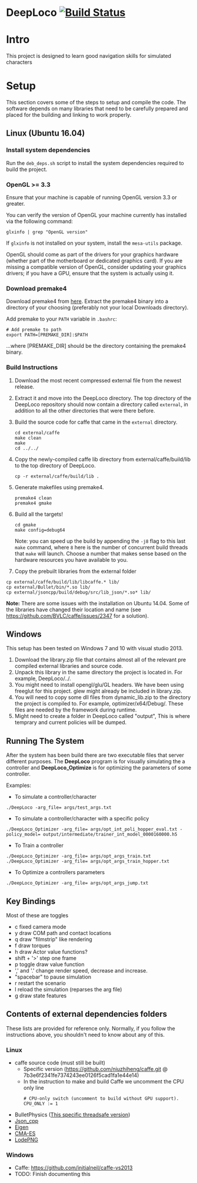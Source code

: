 # DeepLoco [![Build Status](https://travis-ci.org/jslee02/DeepLoco.svg?branch=master)](https://travis-ci.org/jslee02/DeepLoco)

# Intro

This project is designed to learn good navigation skills for simulated characters


# Setup

This section covers some of the steps to setup and compile the code. The software depends on many libraries that need to be carefully prepared and placed for the building and linking to work properly.

## Linux (Ubuntu 16.04)

### Install system dependencies

Run the `deb_deps.sh` script to install the system dependencies required to build the project.


### OpenGL >= 3.3

Ensure that your machine is capable of running OpenGL version 3.3 or greater.

You can verify the version of OpenGL your machine currently has installed via the following command:
```
glxinfo | grep "OpenGL version"
```

If `glxinfo` is not installed on your system, install the `mesa-utils` package.

OpenGL should come as part of the drivers for your graphics hardware (whether part of the motherboard or dedicated graphics card). If you are missing a compatible version of OpenGL, consider updating your graphics drivers; if you have a GPU, ensure that the system is actually using it.


### Download premake4
Download premake4 from [here](https://sourceforge.net/projects/premake/files/Premake/4.4/premake-4.4-beta5-linux.tar.gz/download). Extract the premake4 binary into a directory of your choosing (preferably not your local Downloads directory).

Add premake to your `PATH` variable in `.bashrc`:
```
# Add premake to path
export PATH=[PREMAKE_DIR]:$PATH
```
...where [PREMAKE_DIR] should be the directory containing the premake4 binary.


### Build Instructions

1. Download the most recent compressed external file from the newest release. 
1. Extract it and move into the DeepLoco directory. The top directory of the DeepLoco repository should now contain a directory called `external`, in addition to all the other directories that were there before.
1. Build the source code for caffe that came in the `external` directory.
	```
	cd external/caffe
	make clean
	make
	cd ../../
	```
1. Copy the newly-compiled caffe lib directory from external/caffe/build/lib to the top directory of DeepLoco.
	```
	cp -r external/caffe/build/lib .
	```
1. Generate makefiles using premake4.
	```
	premake4 clean
	premake4 gmake
	```
1. Build all the targets!
	```
	cd gmake
	make config=debug64
	```
	Note: you can speed up the build by appending the `-j8` flag to this last `make` command, where `8` here is the number of concurrent build threads that `make` will launch. Choose a number that makes sense based on the hardware resources you have available to you.

1. Copy the prebuilt libraries from the external folder

```
cp external/caffe/build/lib/libcaffe.* lib/
cp external/Bullet/bin/*.so lib/
cp external/jsoncpp/build/debug/src/lib_json/*.so* lib/
``` 
 
**Note:** There are some issues with the installation on Ubuntu 14.04. Some of the libraries have changed their location and name (see https://github.com/BVLC/caffe/issues/2347 for a solution).

## Windows

This setup has been tested on Windows 7 and 10 with visual studio 2013.

  1. Download the library.zip file that contains almost all of the relevant pre compiled external libraries and source code.
  2. Unpack this library in the same directory the project is located in. For example, DeepLoco/../.
  3. You might need to install opengl/glu/GL headers. We have been using freeglut for this project. glew might already be included in library.zip.
  4. You will need to copy some dll files from dynamic_lib.zip to the directory the project is compiled to. For example, optimizer/x64/Debug/. These files are needed by the framework during runtime.
  5. Might need to create a folder in DeepLoco called "output", This is where temprary and current policies will be dumped.

## Running The System

After the system has been build there are two executable files that server different purposes. The **DeepLoco** program is for visually simulating the a controller and **DeepLoco_Optimize** is for optimizing the parameters of some controller.

Examples: 
* To simulate a controller/character  
```
./DeepLoco -arg_file= args/test_args.txt
```
* To simulate a controller/character with a specific policy
```
./DeepLoco_Optimizer -arg_file= args/opt_int_poli_hopper_eval.txt -policy_model= output/intermediate/trainer_int_model_0000160000.h5
```
* To Train a controller  
```
./DeepLoco_Optimizer -arg_file= args/opt_args_train.txt  
./DeepLoco_Optimizer -arg_file= args/opt_args_train_hopper.txt
```
* To Optimize a controllers parameters  
```
./DeepLoco_Optimizer -arg_file= args/opt_args_jump.txt  
```

## Key Bindings

Most of these are toggles

 - c fixed camera mode
 - y draw COM path and contact locations
 - q draw "filmstrip" like rendering
 - f draw torques
 - h draw Actor value functions?
 - shift + '>' step one frame
 - p toggle draw value function
 - ',' and '.' change render speed, decrease and increase.
 - "spacebar" to pause simulation
 - r restart the scenario
 - l reload the simulation (reparses the arg file)
 - g draw state features

## Contents of external dependencies folders
These lists are provided for reference only. Normally, if you follow the instructions above, you shouldn't need to know about any of this.

### Linux
 - caffe source code (must still be built)
 	- Specific version (https://github.com/niuzhiheng/caffe.git @ 7b3e6f2341fe7374243ee0126f5cad1fa1e44e14)
	 - 	In the instruction to make and build Caffe we uncomment the CPU only line  
		```
		# CPU-only switch (uncomment to build without GPU support).
		CPU_ONLY := 1
		```
 - BulletPhysics ([This specific threadsafe version](https://github.com/lunkhound/bullet3))
 - [Json_cpp](https://github.com/open-source-parsers/jsoncpp)
 - [Eigen](http://eigen.tuxfamily.org/index.php?title=Main_Page)
 - [CMA-ES](https://github.com/AlexanderFabisch/CMA-ESpp)  
 - [LodePNG](https://github.com/lvandeve/lodepng)

### Windows
 - Caffe: https://github.com/initialneil/caffe-vs2013
 - TODO: Finish documenting this
